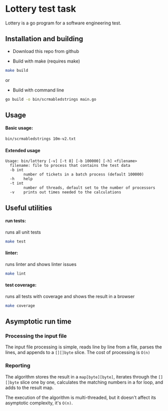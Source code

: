 # Lottery test task

Lottery is a go program for a software engineering test.

## Installation and building

- Download this repo from github

- Build with make (requires make)
```bash
make build
```

or

- Build with command line
```bash
go build -o bin/scrmabledstrings main.go
```

## Usage

#### Basic usage:
```bash
bin/scrmabledstrings 10m-v2.txt
```


#### Extended usage
```
Usage: bin/lottery [-v] [-t 8] [-b 100000] [-h] <filename>
  filename: file to process that contains the test data
  -b int
        number of tickets in a batch process (default 100000)
  -h    help
  -t int
        number of threads, default set to the number of processors
  -v    prints out times needed to the calculations
```

## Useful utilities

#### run tests:
runs all unit tests
```bash
make test
```

#### linter:
runs linter and shows linter issues
```bash
make lint
```

#### test coverage:
runs all tests with coverage and shows the result in a browser
```bash
make coverage
```

## Asymptotic run time

### Processing the input file
The input file processing is simple, reads line by line from a file, parses the lines, and appends to a `[][]byte` slice.
The cost of processing is `O(n)`

### Reporting
The algorithm stores the result in a `map[byte][byte]`,
iterates through the `[][]byte` slice one by one, 
calculates the matching numbers in a for loop, and adds to the result map.

The execution of the algorithm is multi-threaded, but it doesn't affect its asymptotic complexity, it's `O(n)`.

